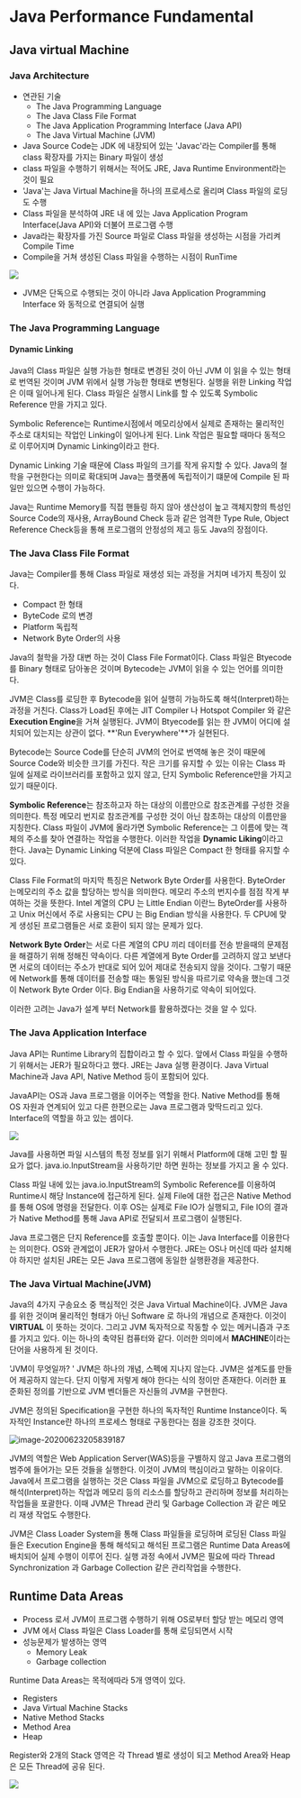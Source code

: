 # Java Performance Fundamental



## Java virtual Machine

### Java Architecture

- 연관된 기술
  - The Java Programming Language
  -  The Java Class File Format
  - The Java Application Programming Interface (Java API)
  - The Java Virtual Machine (JVM)
- Java Source Code는 JDK 에 내장되어 있는 'Javac'라는 Compiler를 통해 class 확장자를 가지는 Binary 파일이 생성
- class 파일을 수행하기 위해서는 적어도 JRE, Java Runtime Environment라는 것이 필요
- 'Java'는 Java Virtual Machine을 하나의 프로세스로 올리며 Class 파일의 로딩도 수행
- Class 파일을 분석하여 JRE 내 에 있는 Java Application Program Interface(Java API)와 더불어 프로그램 수행
- Java라는 확장자를 가진 Source 파일로 Class 파일을 생성하는 시점을 가리켜 Compile Time
- Compile을 거쳐 생성된 Class 파일을 수행하는 시점이 RunTime

![](.\images\jvm.png)

- JVM은 단독으로 수행되는 것이 아니라 Java Application Programming Interface 와 동적으로 연결되어 실행



### The Java Programming Language

#### Dynamic Linking

Java의 Class 파일은 실행 가능한 형태로 변경된 것이 아닌 JVM 이 읽을 수 있는 형태로 번역된 것이며 JVM 위에서 실행 가능한 형태로 변형된다. 실행을 위한 Linking 작업은 이때 일어나게 된다. Class 파일은 실행시 Link를 할 수 있도록 Symbolic Reference 만을 가지고 있다. 

Symbolic Reference는 Runtime시점에서 메모리상에서 실제로 존재하는 물리적인 주소로 대치되는 작업인 Linking이 일어나게 된다. Link 작업은 필요할 때마다 동적으로 이루어지며 Dynamic Linking이라고 한다.

Dynamic Linking 기술 때문에 Class 파일의 크기를 작게 유지할 수 있다. Java의 철학을 구현한다는 의미로 확대되며 Java는 플랫폼에 독립적이기 떄문에 Compile 된 파일만 있으면 수행이 가능하다. 

Java는 Runtime Memory를 직접 핸들링 하지 않아 생산성이 높고 객체지향의 특성인 Source Code의 재사용, ArrayBound Check 등과 같은 엄격한 Type Rule, Object Reference Check등을 통해 프로그램의 안정성의 제고 등도 Java의 장점이다.



### The Java Class File Format

Java는 Compiler를 통해 Class 파일로 재생성 되는 과정을 거치며 네가지 특징이 있다.

- Compact 한 형태
- ByteCode 로의 변경
- Platform 독립적
- Network Byte Order의 사용

Java의 철학을 가장 대변 하는 것이 Class File Format이다. Class 파일은 Btyecode 를 Binary 형태로 담아놓은 것이며 Bytecode는 JVM이 읽을 수 있는 언어를 의미한다. 

JVM은 Class를 로딩한 후 Bytecode을 읽어 실행히 가능하도록 해석(Interpret)하는 과정을 거친다. Class가 Load된 후에는 JIT Compiler 나 Hotspot Compiler 와 같은 **Execution Engine**을 거쳐 실행된다. JVM이 Btyecode를 읽는 한 JVM이 어디에 설치되어 있는지는 상관이 없다. **'Run Everywhere'**가 실현된다.

Bytecode는 Source Code를 단순히 JVM의 언어로 번역해 놓은 것이 때문에 Source Code와 비슷한 크기를 가진다. 작은 크기를 유지할 수 있는 이유는 Class 파일에 실제로 라이브러리를 포함하고 있지 않고, 단지 Symbolic Reference만을 가지고 있기 때문이다.

**Symbolic Reference**는 참조하고자 하는 대상의 이름만으로 참조관계를 구성한 것을 의미한다. 특정 메모리 번지로 참조관계를 구성한 것이 아닌 참초하는 대상의 이름만을 지칭한다. Class 파일이 JVM에 올라가면 Symbolic Reference는 그 이름에 맞는 객체의 주소를 찾아 연결하는 작업을 수행한다. 이러한 작업을 **Dynamic Liking**이라고 한다. Java는 Dynamic Linking 덕분에 Class 파일은 Compact 한 형태를 유지할 수 있다.

Class File Format의 마지막 특징은 Network Byte Order를 사용한다. ByteOrder는메모리의 주소 값을 할당하는 방식을 의미한다. 메모리 주소의 번지수를 점점 작게 부여하는 것을 뜻한다. Intel 계열의 CPU 는 Little Endian 이란느 ByteOrder를 사용하고 Unix 머신에서 주로 사용되는 CPU 는 Big Endian 방식을 사용한다. 두 CPU에 맞게 생성된 프로그램들은 서로 호환이 되지 않는 문제가 있다.

**Network Byte Order**는 서로 다른 계열의 CPU 끼리 데이터를 전송 받을때의 문제점을 해결하기 위해 정해진 약속이다. 다른 계열에게 Byte Order를 고려하지 않고 보낸다면 서로의 데이터는 주소가 반대로 되어 있어 제대로 전송되지 않을 것이다. 그렇기 때문에 Network를 통해 데이터를 전송할 때는 통일된 방식을 따르기로 약속을 했는데 그것이 Network Byte Order 이다. Big Endian을 사용하기로 약속이 되어있다.

이러한 고려는 Java가 설계 부터 Network를 활용하겠다는 것을 알 수 있다. 



### The Java Application Interface

Java API는 Runtime Library의 집합이라고 할 수 있다. 앞에서 Class 파일을 수행하기 위해서는 JER가 필요하다고 했다.  JRE는 Java 실행 환경이다. Java Virtual Machine과 Java API, Native Method 등이 포함되어 있다.

JavaAPI는 OS과 Java 프로그램을 이어주는 역할을 한다. Native Method를 통해 OS 자원과 연계되어 있고 다른 한편으로는 Java 프로그램과 맞딱드리고 있다. Interface의 역할을 하고 있는 셈이다.

![](.\images\java_api.png)

Java를 사용하면 파일 시스템의 특정 정보를 읽기 위해서 Platform에 대해 고민 할 필요가 없다. java.io.InputStream을 사용하기만 하면 원하는 정보를 가지고 올 수 있다.

Class 파일 내에 있는 java.io.InputStream의 Symbolic Reference를 이용하여 Runtime시 해당 Instance에 접근하게 된다. 실제 File에 대한 접근은 Native Method를 통해 OS에 명령을 전달한다. 이후 OS는 실제로 File IO가 실행되고, File IO의 결과가 Native Method를 통해 Java API로 전달되서 프로그램이 실행된다.

Java 프로그램은 단지 Reference를 호출할 뿐이다. 이는 Java Interface를 이용한다는 의미한다. OS와 관계없이 JER가 알아서 수행한다. JRE는 OS나 머신데 따라 설치해야 하지만 설치된 JRE는 모든 Java 프로그램에 동일한 실행환경을 제공한다.



### The Java Virtual Machine(JVM)

Java의 4가지 구송요소 중 핵심적인 것은 Java Virtual Machine이다. JVM은 Java를 위한 것이며 물리적인 형태가 아닌 Software 로 하나의 개념으로 존재한다. 이것이 **VIRTUAL** 이 뜻하는 것이다. 그리고 JVM 독자적으로 작동할 수 있는 메커니즘과 구조를 가지고 있다. 이는 하나의 축약된 컴퓨터와 같다. 이러한 의미에서 **MACHINE**이라는 단어을 사용하게 된 것이다.

'JVM이 무엇일까? ' JVM은 하나의 개념, 스펙에 지나지 않는다. JVM은 설계도를 만들어 제공하지 않는다. 단지 이렇게 저렇게 해야 한다는 식의 정이만 존재한다. 이러한 표준화된 정의를 기반으로 JVM 벤더들은 자신들의 JVM을 구현한다.

JVM은 정의된 Specification을 구현한 하나의 독자적인 Runtime Instance이다. 독자적인 Instance란 하나의 프로세스 형태로 구동한다는 점을 강조한 것이다.

![image-20200623205839187](./images/jvm_architecture.png)

JVM의 역할은 Web Application Server(WAS)등을 구별하지 않고 Java 프로그램의 범주에 들어가는 모든 것들을 실행한다. 이것이 JVM의 핵심이라고 말하는 이유이다. Java에서 프로그램을 실행하는 것은 Class 파일을 JVM으로 로딩하고 Bytecode를 해석(Interpret)하는 작업과 메모리 등의 리소스를 할당하고 관리하며 정보를 처리하는 작업들을 포괄한다. 이때 JVM은 Thread 관리 및 Garbage Collection 과 같은 메모리 재생 작업도 수행한다.

JVM은 Class Loader System을 통해 Class 파일들을 로딩하며 로딩된 Class 파일들은 Execution Engine을 통해 해석되고 해석된 프로그램은 Runtime Data Areas에 배치되어 실제 수행이 이루어 진다. 실행 과정 속에서 JVM은 필요에 따라 Thread Synchronization 과 Garbage Collection 같은 관리작업을 수행한다.



## Runtime Data Areas

- Process 로서 JVM이 프로그램 수행하기 위해 OS로부터 할당 받는 메모리 영역
- JVM 에서 Class 파일은 Class Loader를 통해 로딩되면서 시작
- 성능문제가 발생하는 영역
  - Memory Leak
  - Garbage collection

Runtime Data Areas는 목적에따라 5개 영역이 있다.

- Registers
- Java Virtual Machine Stacks
- Native Method Stacks
- Method Area
- Heap

Register와 2개의 Stack 영역은 각 Thread 별로 생성이 되고 Method Area와 Heap은 모든 Thread에 공유 된다.

![](./images/runtime-data-areas.png)
